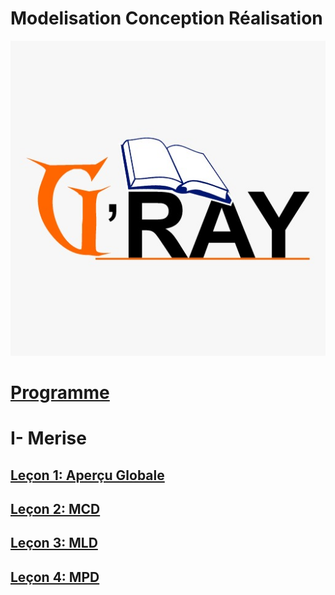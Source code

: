 

# Modelisation Conception Réalisation

![](images/gray.jpeg)
# [Programme](docs/programme.md)
# I- Merise
## [Leçon 1: Aperçu Globale](docs/lecon1.md)
## [Leçon 2: MCD](docs/lecon2.md)
## [Leçon 3: MLD](docs/lecon3.md)
## [Leçon 4: MPD](docs/lecon4.md)
